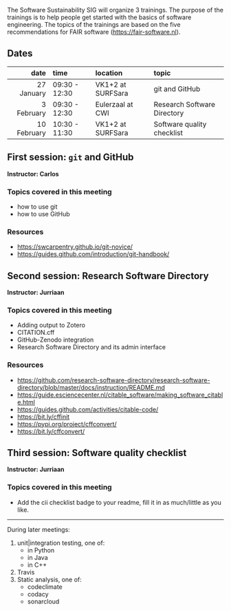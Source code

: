 The Software Sustainability SIG will organize 3 trainings. The purpose of the
trainings is to help people get started with the basics of software engineering.
The topics of the trainings are based on the five recommendations for FAIR
software (https://fair-software.nl).

## Dates

| date | time | location |topic |
|-:|:-|:-|:-|
| 27 January  | 09:30 - 12:30 | VK1+2 at SURFSara | git and GitHub |
|  3 February | 09:30 - 12:30 | Eulerzaal at CWI  | Research Software Directory |
| 10 February | 10:30 - 11:30 | VK1+2 at SURFSara | Software quality checklist |

## First session: ``git`` and GitHub
**Instructor: Carlos**

### Topics covered in this meeting

- how to use git 
- how to use GitHub 

### Resources 

- https://swcarpentry.github.io/git-novice/
- https://guides.github.com/introduction/git-handbook/

## Second session: Research Software Directory
**Instructor: Jurriaan**

### Topics covered in this meeting

- Adding output to Zotero
- CITATION.cff
- GitHub-Zenodo integration
- Research Software Directory and its admin interface

### Resources

- https://github.com/research-software-directory/research-software-directory/blob/master/docs/instruction/README.md
- https://guide.esciencecenter.nl/citable_software/making_software_citable.html
- https://guides.github.com/activities/citable-code/
- https://bit.ly/cffinit
- https://pypi.org/project/cffconvert/
- https://bit.ly/cffconvert/

## Third session: Software quality checklist
**Instructor: Jurriaan**

### Topics covered in this meeting
- Add the cii checklist badge to your readme, fill it in as much/little as you like.

---

During later meetings:

1. unit|integration testing, one of:
    - in Python
    - in Java
    - in C++
2. Travis
3. Static analysis, one of:
    - codeclimate
    - codacy
    - sonarcloud
